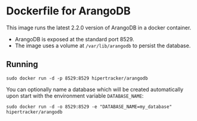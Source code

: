 # Dockerfile for ArangoDB

This image runs the latest 2.2.0 version of ArangoDB in a docker container.

- ArangoDB is exposed at the standard port 8529.
- The image uses a volume at `/var/lib/arangodb` to persist the database.

## Running

    sudo docker run -d -p 8529:8529 hipertracker/arangodb

You can optionally name a database which will be created automatically upon start with the environment variable `DATABASE_NAME`:

    sudo docker run -d -o 8529:8529 -e "DATABASE_NAME=my_database" hipertracker/arangodb

